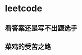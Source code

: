 <!--
 * @Description: 
 * @Author: lierenzhu
 * @Date: 2021-09-01 17:35:57
 * @LastEditors: lierenzhu
 * @LastEditTime: 2021-10-12 09:24:59
 * @FilePath: /leetcode/README.md
-->

# leetcode

## 看答案还是写不出题选手

## 菜鸡的受苦之路
